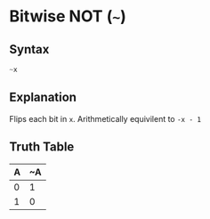 # Bitwise NOT (`~`)

## Syntax
```swift
~x
```

## Explanation
Flips each bit in `x`. Arithmetically equivilent to `-x - 1`

## Truth Table

| A | ~A |
|---|----|
| 0	| 1  |
| 1 | 0  |
